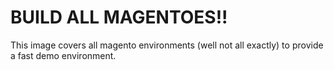 # BUILD ALL MAGENTOES!!

This image covers all magento environments (well not all exactly) to provide a fast demo environment.

